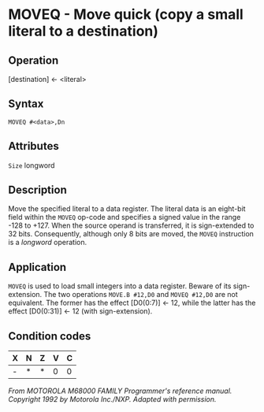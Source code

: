 # MOVEQ - Move quick (copy a small literal to a destination)

## Operation
[destination] ← \<literal\>

## Syntax
```assembly
MOVEQ #<data>,Dn
```

## Attributes
`Size`  longword

## Description
Move the specified literal to a data register. The literal data is an
eight-bit field within the `MOVEQ` op-code and specifies a signed
value in the range -128 to +127. When the source operand is
transferred, it is sign-extended to 32 bits. Consequently, although
only 8 bits are moved, the `MOVEQ` instruction is a *longword*
operation.

## Application
`MOVEQ` is used to load small integers into a data register. Beware
of its sign-extension. The two operations `MOVE.B #12,D0` and
`MOVEQ #12,D0` are not equivalent. The former has the effect
[D0(0:7)] ← 12, while the latter has the effect [D0(0:31)] ← 12 (with
sign-extension).


## Condition codes
|X|N|Z|V|C|
|--|--|--|--|--|
|-|*|*|0|0|

*From MOTOROLA M68000 FAMILY Programmer's reference manual. Copyright 1992 by Motorola Inc./NXP. Adapted with permission.*